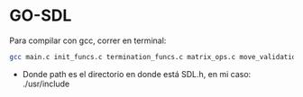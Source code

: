 # GO-SDL
Para compilar con gcc, correr en terminal:

```bash
gcc main.c init_funcs.c termination_funcs.c matrix_ops.c move_validation.c bit_ops.c player_input_processing.c rendering.c game_stats_funcs.c game_states.c buttons.c game_saving.c bot.c -o main -Ipath -lSDL2 -lSDL2_ttf -lm
```

- Donde path es el directorio en donde está SDL.h, en mi caso: ./usr/include

